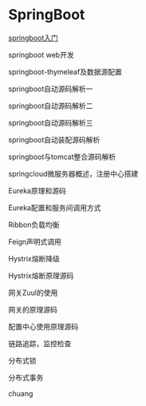 # SpringBoot
[springboot入门](https://github.com/sanzhixiong19860117/SpringBoot/tree/master/day01)

springboot web开发

springboot-thymeleaf及数据源配置

springboot自动源码解析一

springboot自动源码解析二

springboot自动源码解析三

springboot自动装配源码解析

springboot与tomcat整合源码解析

springcloud微服务器概述，注册中心搭建

Eureka原理和源码

Eureka配置和服务间调用方式

Ribbon负载均衡

Feign声明式调用

Hystrix熔断降级

Hystrix熔断原理源码

网关Zuul的使用

网关的原理源码

配置中心使用原理源码

链路追踪，监控检查

分布式锁

分布式事务

chuang









